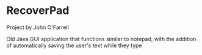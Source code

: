 # RecoverPad
Project by John O'Farrell

Old Java GUI application that functions similar to notepad, with the addition of automatically saving the user's text while they type
